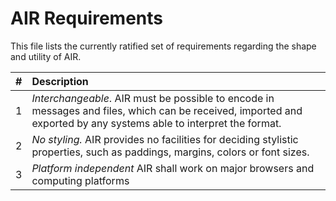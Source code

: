 # AIR Requirements

This file lists the currently ratified set of requirements regarding the shape and utility of AIR.

|   # | Description |
|----:|:------------|
|   1 | _Interchangeable_. AIR must be possible to encode in messages and files, which can be received, imported and exported by any systems able to interpret the format.
|   2 | _No styling._ AIR provides no facilities for deciding stylistic properties, such as paddings, margins, colors or font sizes.
|   3 | _Platform independent_ AIR shall work on major browsers and computing platforms
